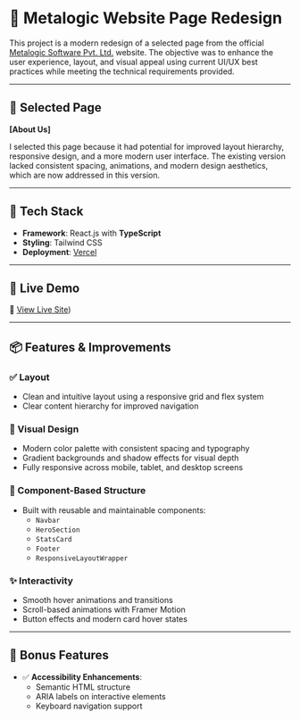 # 🔁 Metalogic Website Page Redesign

This project is a modern redesign of a selected page from the official [Metalogic Software Pvt. Ltd.](https://www.metalogic.com.np) website. The objective was to enhance the user experience, layout, and visual appeal using current UI/UX best practices while meeting the technical requirements provided.

---

## 📄 Selected Page

**[About Us]**  


I selected this page because it had potential for improved layout hierarchy, responsive design, and a more modern user interface. The existing version lacked consistent spacing, animations, and modern design aesthetics, which are now addressed in this version.

---

## 🔧 Tech Stack

- **Framework**: React.js with **TypeScript**
- **Styling**: Tailwind CSS
- **Deployment**: [Vercel]((https://metologic-page-redesign.vercel.app/))

---

## 🚀 Live Demo

🔗 [View Live Site](https://metologic-page-redesign.vercel.app/))

---

## 📦 Features & Improvements

### ✅ Layout
- Clean and intuitive layout using a responsive grid and flex system
- Clear content hierarchy for improved navigation

### 🎨 Visual Design
- Modern color palette with consistent spacing and typography
- Gradient backgrounds and shadow effects for visual depth
- Fully responsive across mobile, tablet, and desktop screens

### 🧱 Component-Based Structure
- Built with reusable and maintainable components:
  - `Navbar`
  - `HeroSection`
  - `StatsCard`
  - `Footer`
  - `ResponsiveLayoutWrapper`

### ✨ Interactivity
- Smooth hover animations and transitions
- Scroll-based animations with Framer Motion
- Button effects and modern card hover states

---

## 🌙 Bonus Features

- ✅ **Accessibility Enhancements**:
  - Semantic HTML structure
  - ARIA labels on interactive elements
  - Keyboard navigation support
